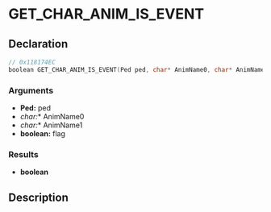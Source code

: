 # GET_CHAR_ANIM_IS_EVENT

## Declaration
```cpp
// 0x118174EC
boolean GET_CHAR_ANIM_IS_EVENT(Ped ped, char* AnimName0, char* AnimName1, boolean flag);
```

### Arguments
- **Ped:** ped
- **char*:** AnimName0
- **char*:** AnimName1
- **boolean:** flag

### Results
- **boolean**

## Description

